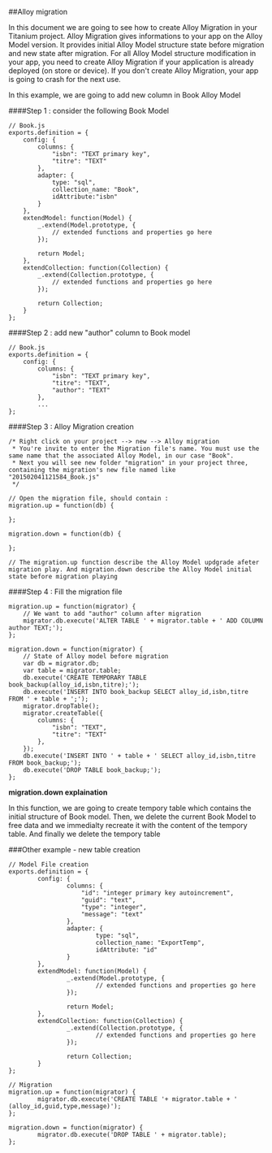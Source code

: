 ##Alloy migration

In this document we are going to see how to create Alloy Migration in your Titanium project. Alloy Migration gives informations to your app on the Alloy Model version. It
provides initial Alloy Model structure state before migration and new state after migration.
For all Alloy Model structure modification in your app, you need to create Alloy Migration if your application is already deployed (on store or device).
If you don't create Alloy Migration, your app is going to crash for the next use.

In this example, we are going to add new column in Book Alloy Model

####Step 1 : consider the following Book Model

```
// Book.js
exports.definition = {
    config: {
        columns: {
            "isbn": "TEXT primary key",
            "titre": "TEXT"
        },
        adapter: {
            type: "sql",
            collection_name: "Book",
            idAttribute:"isbn"
        }
    },
    extendModel: function(Model) {
        _.extend(Model.prototype, {
            // extended functions and properties go here
        });

        return Model;
    },
    extendCollection: function(Collection) {
        _.extend(Collection.prototype, {
            // extended functions and properties go here
        });

        return Collection;
    }
};
```

####Step 2 : add new "author" column to Book model
 
```
// Book.js
exports.definition = {
    config: {
        columns: {
            "isbn": "TEXT primary key",
            "titre": "TEXT",
            "author": "TEXT"
        },
        ...
};
```

####Step 3 : Alloy Migration creation

```
/* Right click on your project --> new --> Alloy migration
 * You're invite to enter the Migration file's name. You must use the same name that the associated Alloy Model, in our case "Book".
 * Next you will see new folder "migration" in your project three, containing the migration's new file named like "201502041121584_Book.js"
 */

// Open the migration file, should contain :
migration.up = function(db) {

};

migration.down = function(db) {

};

// The migration.up function describe the Alloy Model updgrade afeter migration play. And migration.down describe the Alloy Model initial state before migration playing
```

####Step 4 : Fill the migration file
 
```
migration.up = function(migrator) {
    // We want to add "author" column after migration
    migrator.db.execute('ALTER TABLE ' + migrator.table + ' ADD COLUMN author TEXT;');
};

migration.down = function(migrator) {
    // State of Alloy model before migration
    var db = migrator.db;
    var table = migrator.table;
    db.execute('CREATE TEMPORARY TABLE book_backup(alloy_id,isbn,titre);');
    db.execute('INSERT INTO book_backup SELECT alloy_id,isbn,titre FROM ' + table + ';');
    migrator.dropTable();
    migrator.createTable({
        columns: {
            "isbn": "TEXT",
            "titre": "TEXT"
        },
    });
    db.execute('INSERT INTO ' + table + ' SELECT alloy_id,isbn,titre FROM book_backup;');
    db.execute('DROP TABLE book_backup;');
};

```

**migration.down explaination**

In this function, we are going to create tempory table which contains the initial structure of Book model.
Then, we delete the current Book Model to free data and we immedialty recreate it with the content of the tempory table. And finally we delete the tempory table


###Other example - new table creation

```
// Model File creation
exports.definition = {
        config: {
                columns: {
                    "id": "integer primary key autoincrement",
                    "guid": "text",
                    "type": "integer",
                    "message": "text"
                },
                adapter: {
                        type: "sql",
                        collection_name: "ExportTemp",
                        idAttribute: "id"
                }
        },
        extendModel: function(Model) {
                _.extend(Model.prototype, {
                        // extended functions and properties go here
                });

                return Model;
        },
        extendCollection: function(Collection) {
                _.extend(Collection.prototype, {
                        // extended functions and properties go here
                });

                return Collection;
        }
};
```

```
// Migration
migration.up = function(migrator) {
        migrator.db.execute('CREATE TABLE '+ migrator.table + ' (alloy_id,guid,type,message)');
};

migration.down = function(migrator) {
        migrator.db.execute('DROP TABLE ' + migrator.table);
};
```
